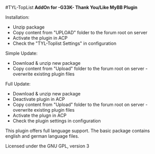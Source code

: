 #TYL-TopList
**AddOn for -G33K- Thank You/Like MyBB Plugin**

Installation:
* Unzip package
* Copy content from "UPLOAD" folder to the forum root on server
* Activate the plugin in ACP
* Check the "TYL-Toplist Settings" in configuration

Simple Update:
* Download & unzip new package
* Copy content from "Upload" folder to the forum root on server - overwrite existing plugin files

Full Update:
* Download & unzip new package
* Deactivate plugin in ACP
* Copy content from "Upload" folder to the forum root on server - overwrite existing plugin files
* Activate the plugn in ACP
* Check the plugin settings in configuration

This plugin offers full language support.
The basic package contains english and german language files.


Licensed under the GNU GPL, version 3
